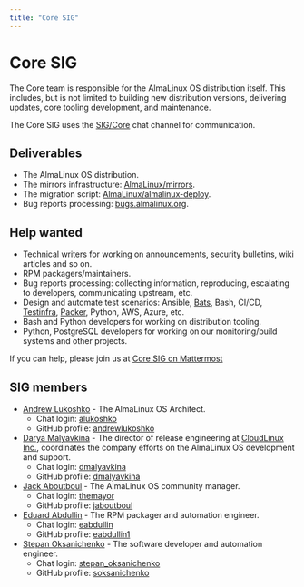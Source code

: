 ```yaml
---
title: "Core SIG"
---
```

# Core SIG

The Core team is responsible for the AlmaLinux OS distribution itself. This
includes, but is not limited to building new distribution versions,
delivering updates, core tooling development, and maintenance.

The Core SIG uses the [SIG/Core](https://chat.almalinux.org/almalinux/channels/sigcore)
chat channel for communication.


## Deliverables

* The AlmaLinux OS distribution.
* The mirrors infrastructure: [AlmaLinux/mirrors](https://github.com/AlmaLinux/mirrors).
* The migration script: [AlmaLinux/almalinux-deploy](https://github.com/AlmaLinux/almalinux-deploy/).
* Bug reports processing: [bugs.almalinux.org](https://bugs.almalinux.org/).


## Help wanted

* Technical writers for working on announcements, security bulletins, wiki
  articles and so on.
* RPM packagers/maintainers.
* Bug reports processing: collecting information, reproducing, escalating to
  developers, communicating upstream, etc.
* Design and automate test scenarios: Ansible, [Bats](https://github.com/bats-core/bats-core),
  Bash, CI/CD, [Testinfra](https://testinfra.readthedocs.io/en/latest/),
  [Packer](https://packer.io/), Python, AWS, Azure, etc.
* Bash and Python developers for working on distribution tooling.
* Python, PostgreSQL developers for working on our monitoring/build systems
  and other projects.

If you can help, please join us at [Core SIG on Mattermost](https://chat.almalinux.org/almalinux/channels/sigcore) 


## SIG members

* [Andrew Lukoshko](mailto:alukoshko@almalinux.org) - The AlmaLinux OS Architect.
  * Chat login: [alukoshko](https://chat.almalinux.org/almalinux/messages/@alukoshko)
  * GitHub profile: [andrewlukoshko](https://github.com/andrewlukoshko)
* [Darya Malyavkina](mailto:dmalyavkina@almalinux.org) - The director of release
  engineering at [CloudLinux Inc.](https://cloudlinux.com/), coordinates the
  company efforts on the AlmaLinux OS development and support.
  * Chat login: [dmalyavkina](https://chat.almalinux.org/almalinux/messages/@dmalyavkina)
  * GitHub profile: [dmalyavkina](https://github.com/dmalyavkina)
* [Jack Aboutboul](mailto:jack@almalinux.org) - The AlmaLinux OS community manager.
  * Chat login: [themayor](https://chat.almalinux.org/almalinux/messages/@themayor)
  * GitHub profile: [jaboutboul](https://github.com/jaboutboul)
* [Eduard Abdullin](mailto:eabdullin@almalinux.org) - The RPM packager and automation engineer.
  * Chat login: [eabdullin](https://chat.almalinux.org/almalinux/messages/@eabdullin)
  * GitHub profile: [eabdullin1](https://github.com/eabdullin1)
* [Stepan Oksanichenko](mailto:soksanichenko@cloudlinux.com) - The software developer and automation engineer.
  * Chat login: [stepan_oksanichenko](https://chat.almalinux.org/almalinux/messages/@stepan_oksanichenko)
  * GitHub profile: [soksanichenko](https://github.com/soksanichenko)
